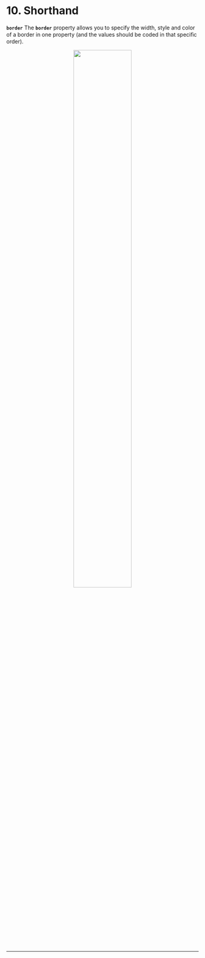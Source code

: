 # 10. Shorthand

**`border`**
The **`border`** property allows you to specify the width, style and color of a border in one property (and the values should be coded in that speciﬁc order).

<figure align="center">
<img src="/Ω Assets/Shorthand.png" width ="60%" />
<figcaption>  </figcaption>
</figure>

---
